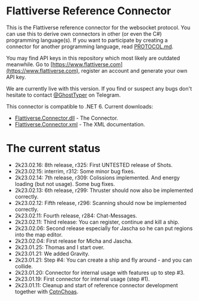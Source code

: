 # Flattiverse Reference Connector

This is the Flattiverse reference connector for the websocket protocol. You can use this to derive own connectors in other (or even the C#) programming language(s). If you want to participate by creating a connector for another programming language, read [PROTOCOL.md](PROTOCOL.md).

You may find API keys in this repository which most likely are outdated meanwhile. Go to [https://www.flattiverse.com](https://www.flattiverse.com), register an account and generate your own API key.

We are currently live with this version. If you find or suspect any bugs don't hesitate to contact [@GhostTyper](https://t.me/GhostTyper) on Telegram.

This connector is compatible to .NET 6. Current downloads:

* [Flattiverse.Connector.dll](Flattiverse.Connector.dll) - The Connector.
* [Flattiverse.Connector.xml](Flattiverse.Connector.xml) - The XML documentation.

# The current status

* 2k23.02.16: 8th release, r325: First UNTESTED release of Shots.
* 2k23.02.15: interrim, r312: Some minor bug fixes.
* 2k23.02.14: 7th release, r309: Colissions implemented. And energy loading (but not usage). Some bug fixes.
* 2k23.02.13: 6th release, r299: Thruster should now also be implemented correctly.
* 2k23.02.12: Fifth release, r296: Scanning should now be implemented correctly.
* 2k23.02.11: Fourth release, r284: Chat-Messages.
* 2k23.02.11: Third release: You can register, continue and kill a ship.
* 2k23.02.06: Second release especially for Jascha so he can put regions into the map editor.
* 2k23.02.04: First release for Micha and Jascha.
* 2k23.01.25: Thomas and I start over.
* 2k23.01.21: We added Gravity.
* 2k23.01.21: Step #4: You can create a ship and fly around - and you can collide.
* 2k23.01.20: Connector for internal usage with features up to step #3.
* 2k23.01.19: First connector for internal usage (step #1).
* 2k23.01.11: Cleanup and start of reference connector development together with [CptnChoas](https://www.github.com/CptnChoas).
